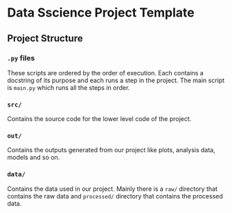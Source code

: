# Data Sscience Project Template

## Project Structure

### `.py` files

These scripts are ordered by the order of execution. Each contains a docstring of its purpose and each runs a step in the project. The main script is `main.py` which runs all the steps in order.

### `src/`

Contains the source code for the lower level code of the project.

### `out/`

Contains the outputs generated from our project like plots, analysis data, models and so on.

### `data/`

Contains the data used in our project. Mainly there is a `raw/` directory that contains the raw data and `processed/` directory that contains the processed data.

